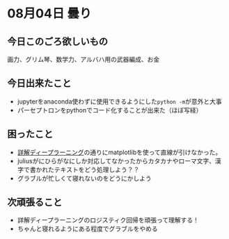 # 08月04日 曇り

## 今日このごろ欲しいもの
画力、グリム琴、数学力、アルバハ用の武器編成、お金
## 今日出来たこと
* jupyterをanaconda使わずに使用できるようにした`python -m`が意外と大事
* パーセプトロンをpythonでコード化することが出来た（ほぼ写経）

## 困ったこと
* [詳解ディープラーニング](https://book.mynavi.jp/supportsite/detail/9784839962517.html)の通りにmatplotlibを使って直線が引けなかった。
* juliusがにひらがなにしか対応してなかったからカタカナやローマ文字、漢字で書かれたテキストをどう処理しよう？？
* グラブルが忙しくて寝れないのをどうにかしよう

## 次頑張ること
* 詳解ディープラーニングのロジスティク回帰を頑張って理解する！
* ちゃんと寝れるようにある程度でグラブルをやめる
